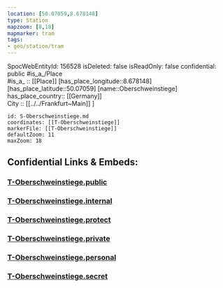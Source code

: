 ```yaml
---
location: [50.07059,8.678148] 
type: Station 
mapzoom: [8,18] 
mapmarker: tram 
tags:
- geo/station/tram
---
```

SpocWebEntityId: 156528
isDeleted: false
isReadOnly: false
confidential: public
#is_a_/Place  
#is_a_ :: [[Place]] 
[has_place_longitude::8.678148] 
[has_place_latitude::50.07059] 
[name::Oberschweinstiege] 
has_place_country:: [[Germany]]  
City :: [[../../Frankfurt~Main]] ] 


```leaflet
id: S-Oberschweinstiege.md
coordinates: [[T-Oberschweinstiege]] 
markerFile: [[T-Oberschweinstiege]] 
defaultZoom: 11 
maxZoom: 18
```


## Confidential Links & Embeds: 

### [T-Oberschweinstiege.public](/_public/\Earth\Continent\Europe\Europe~Central\Germany\Germany~West\Hessen\counties~Hessen\Frankfurt~Main\Stations-FFM~TT-Oberschweinstiege.public.md) 

### [T-Oberschweinstiege.internal](/_internal/\Earth\Continent\Europe\Europe~Central\Germany\Germany~West\Hessen\counties~Hessen\Frankfurt~Main\Stations-FFM~TT-Oberschweinstiege.internal.md) 

### [T-Oberschweinstiege.protect](/_protect/\Earth\Continent\Europe\Europe~Central\Germany\Germany~West\Hessen\counties~Hessen\Frankfurt~Main\Stations-FFM~TT-Oberschweinstiege.protect.md) 

### [T-Oberschweinstiege.private](/_private/\Earth\Continent\Europe\Europe~Central\Germany\Germany~West\Hessen\counties~Hessen\Frankfurt~Main\Stations-FFM~TT-Oberschweinstiege.private.md) 

### [T-Oberschweinstiege.personal](/_personal/\Earth\Continent\Europe\Europe~Central\Germany\Germany~West\Hessen\counties~Hessen\Frankfurt~Main\Stations-FFM~TT-Oberschweinstiege.personal.md) 

### [T-Oberschweinstiege.secret](/_secret/\Earth\Continent\Europe\Europe~Central\Germany\Germany~West\Hessen\counties~Hessen\Frankfurt~Main\Stations-FFM~TT-Oberschweinstiege.secret.md)

